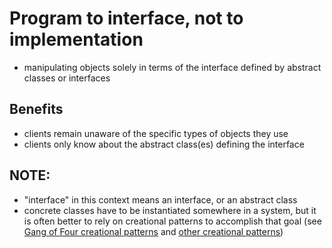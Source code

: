 # Program to interface, not to implementation
* manipulating objects solely in terms of the interface defined by abstract classes or interfaces

## Benefits
* clients remain unaware of the specific types of objects they use
* clients only know about the abstract class(es) defining the interface

## NOTE:
* "interface" in this context means an interface, or an abstract class
* concrete classes have to be instantiated somewhere in a system,
  but it is often better to rely on creational patterns to accomplish that goal
  (see [Gang of Four creational patterns](https://github.com/rafkub/oop-design-patterns/GangOfFour/Creational) and 
  [other creational patterns](https://github.com/rafkub/oop-design-patterns/Creational))